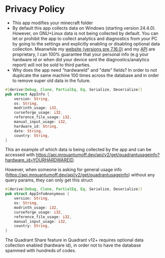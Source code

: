 # Privacy Policy

- This app modifies your minecraft folder
- By default this app collects data on Windows (starting version 24.4.0). However, on GNU+Linux data is not being collected by default. You can let or prohibit the app to collect analytics and diagnostics from your PC by going to the settings and explicitly enabling or disabling optional data collection. Meanwhile my [website (versions pre 7.16.0)](https://mrquantumoff.dev) and my [API](https://api.mrquantumoff.dev) are proprietary, I can 100% guarantee that your personal info (e.g your hardware id or when did your device sent the diagnostics/analytics report) will not be sold to third parties.
- Why does the app need "hardwareId" and "date" fields? In order to not duplicate the same machine 100 times across the database and in order to remove super old data in the future.

```rust
#[derive(Debug, Clone, PartialEq, Eq, Serialize, Deserialize)]
pub struct AppInfo {
    version: String,
    os: String,
    modrinth_usage: i32,
    curseforge_usage: i32,
    reference_file_usage: i32,
    manual_input_usage: i32,
    hardware_id: String,
    date: String,
    country: String,
}
```

This an example of which data is being collected by the app and can be accessed with https://api.mrquantumoff.dev/api/v2/get/quadrantusageinfo?hardware_id=YOURHARDWAREID.

However, when someone is asking for general usage info (https://api.mrquantumoff.dev/api/v2/get/quadrantusageinfo) without any query params, they can only get this struct

```rust
#[derive(Debug, Clone, PartialEq, Eq, Serialize, Deserialize)]
pub struct AppInfoAnonymous {
    version: String,
    os: String,
    modrinth_usage: i32,
    curseforge_usage: i32,
    reference_file_usage: i32,
    manual_input_usage: i32,
    country: String,
}
```

The Quadrant Share feature in Quadrant v12+ requires optional data collection enabled (hardware id), in order not to have the database spammed with hundreds of codes.
